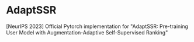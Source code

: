 # AdaptSSR
[NeurIPS 2023] Official Pytorch implementation for "AdaptSSR: Pre-training User Model with Augmentation-Adaptive Self-Supervised Ranking"
